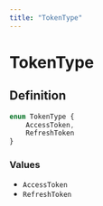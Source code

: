 ```yaml
---
title: "TokenType"
---
```


# TokenType

## Definition

```ts
enum TokenType {
	AccessToken,
	RefreshToken
}
```

### Values

- `AccessToken`
- `RefreshToken`
